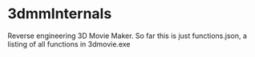 3dmmInternals
=============

Reverse engineering 3D Movie Maker. So far this is just functions.json, a listing of all functions in 3dmovie.exe
